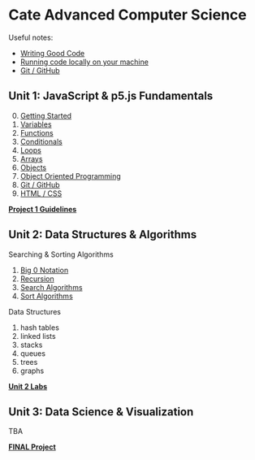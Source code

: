 # Cate Advanced Computer Science

Useful notes:
* [Writing Good Code](assets/codestyle.md)  
* [Running code locally on your machine](assets/local.md)
* [Git / GitHub](p5js/8-Git/README.md)
## Unit 1: JavaScript & p5.js Fundamentals
0. [Getting Started](p5js/0-Getting%20Started/README.md)
1. [Variables](p5js/1-Variables/README.md)
2. [Functions](p5js/2-Functions/README.md)
3. [Conditionals](p5js/3-Conditionals/README.md)
4. [Loops](p5js/4-Loops/README.md)
5. [Arrays](p5js/5-Arrays/README.md)
6. [Objects](p5js/6-Objects/README.md)
7. [Object Oriented Programming](p5js/7-OOP/README.md)
8. [Git / GitHub](p5js/8-Git/README.md)
9. [HTML / CSS](p5js/9-HTML/README.md)

**[Project 1 Guidelines](p5js/project/README.md)**


## Unit 2: Data Structures & Algorithms

Searching & Sorting Algorithms
1. [Big 0 Notation](unit2/algorithms/1-BigO/README.md)
2. [Recursion](unit2/algorithms/2-Recursion/README.md)
3. [Search Algorithms](unit2/algorithms/3-Search/README.md)
4. [Sort Algorithms](unit2/algorithms/4-Sort/README.md)

Data Structures
1. hash tables
2. linked lists
3. stacks
4. queues
5. trees
6. graphs

**[Unit 2 Labs](unit2/labs/README.md)**


## Unit 3: Data Science & Visualization
TBA

**[FINAL Project](unit3/project/README.md)**
